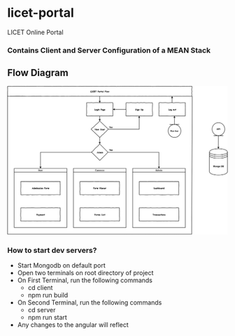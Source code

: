 # licet-portal
LICET Online Portal


### Contains Client and Server Configuration of a MEAN Stack

## Flow Diagram
![Flow Diagram](LICET_Flow.png)


### How to start dev servers?
* Start Mongodb on default port
* Open two terminals on root directory of project
* On First Terminal, run the following commands
    * cd client
    * npm run build
* On Second Terminal, run the following commands
    * cd server
    * npm run start
* Any changes to the angular will reflect